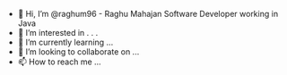 - 👋 Hi, I’m @raghum96 - Raghu Mahajan  Software Developer working in Java
- 👀 I’m interested in . . .
- 🌱 I’m currently learning ...
- 💞️ I’m looking to collaborate on ...
- 📫 How to reach me ...

<!---
raghum96/raghum96 is a ✨ special ✨ repository because its `README.md` (this file) appears on your GitHub profile.
You can click the Preview link to take a look at your changes.
--->
